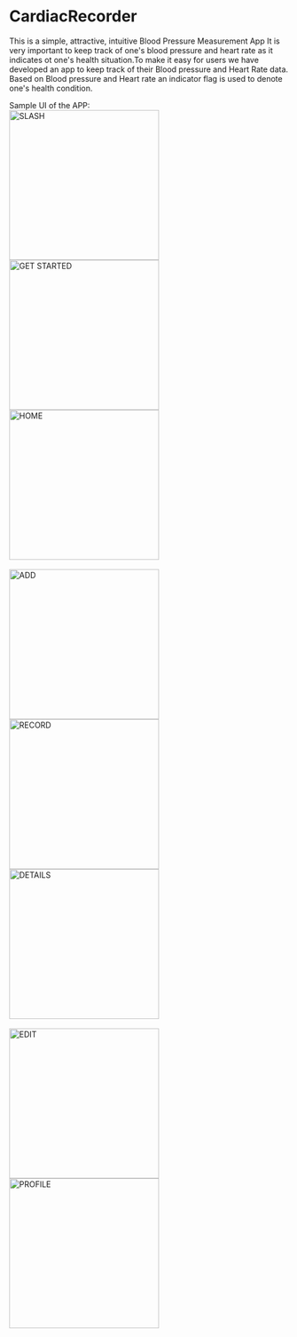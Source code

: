 # CardiacRecorder
This is a simple, attractive, intuitive Blood Pressure Measurement App
It is very important to keep track of one's blood pressure and heart rate 
as it indicates ot one's health situation.To make it easy for users we have 
developed an app to keep track of their Blood pressure and Heart Rate data.
Based on Blood pressure and Heart rate an indicator flag is used to denote 
one's health condition.

Sample UI of the APP:<br>
<img src = "images/11.PNG" alt = "SLASH" title = "SLASH" width = "270" >
<img src = "images/22.PNG" alt = "GET STARTED" title = "GET STARTED" width = "270" >
<img src = "images/33.PNG" alt = "HOME" title = "HOME" width = "270" >
<br>
<br>
<img src = "images/44.PNG" alt = "ADD" title = "ADD" width = "270" >
<img src = "images/55.PNG" alt = "RECORD" title = "RECORD" width = "270" >
<img src = "images/66.PNG" alt = "DETAILS" title = "DETAILS" width = "270" >
<br>
<br>
<img src = "images/77.PNG" alt = "EDIT" title = "EDIT" width = "270" >
<img src = "images/88.PNG" alt = "PROFILE" title = "PROFILE" width = "270" >
<br>
<br>

